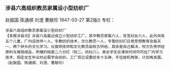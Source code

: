 ### 涉县六高组织教员家属设小型纺织厂
赵振国  陈通顺  刘澄  曹献珍
1947-03-27
第2版()
专栏：

    涉县六高组织教员家属设小型纺织厂
    【本报涉县讯】涉县六高最近成立小型纺织工厂。其中教员家属六人，贫苦妇女六人，此外尚有五个儿童，厂内设技师一人，专教纺织技术，文化教员一人，专管纺妇们日常思想教育及每天一、两个钟头的文化学习。伙食除技师和文化教员由校方供给，其余是自己解决，校方负责供给原料与推销成品，所赚的钱是二八分红（校二，纺妇八）。男女学生在课余时间均可在厂内学习技术，规定女生毕业时必需学会纺织。工厂现已设置纺车十五辆，手拉梭机两架，计划再发展。
    （赵振国、陈通顺、刘澄、曹献珍）
